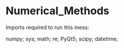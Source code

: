 # Numerical_Methods
Imports required to run this mess:

numpy;
sys;
math;
re;
PyQt5;
scipy;
datetime;
